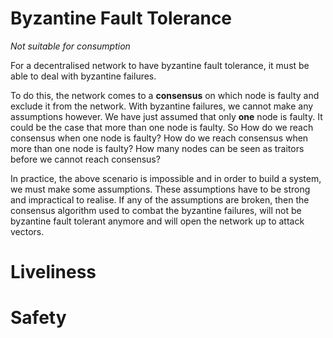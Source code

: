 # Byzantine Fault Tolerance

_Not suitable for consumption_

For a decentralised network to have byzantine fault tolerance, it must be able to deal with byzantine failures.

To do this, the network comes to a **consensus** on which node is faulty and exclude it from the network. With byzantine failures, we cannot make any assumptions however. We have just assumed that only **one** node is faulty. It could be the case that more than one node is faulty. So How do we reach consensus when one node is faulty? How do we reach consensus when more than one node is faulty? How many nodes can be seen as traitors before we cannot reach consensus?

In practice, the above scenario is impossible and in order to build a system, we must make some assumptions. These assumptions have to be strong and impractical to realise. If any of the assumptions are broken, then the consensus algorithm used to combat the byzantine failures, will not be byzantine fault tolerant anymore and will open the network up to attack vectors.

# Liveliness





# Safety

##### 



